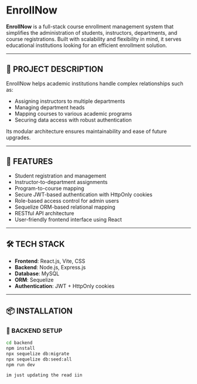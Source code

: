 # EnrollNow

**EnrollNow** is a full-stack course enrollment management system that simplifies the administration of students, instructors, departments, and course registrations. Built with scalability and flexibility in mind, it serves educational institutions looking for an efficient enrollment solution.

---

## 📘 PROJECT DESCRIPTION

EnrollNow helps academic institutions handle complex relationships such as:

- Assigning instructors to multiple departments
- Managing department heads
- Mapping courses to various academic programs
- Securing data access with robust authentication

Its modular architecture ensures maintainability and ease of future upgrades.

---

## 🚀 FEATURES

- Student registration and management  
- Instructor-to-department assignments  
- Program-to-course mapping  
- Secure JWT-based authentication with HttpOnly cookies  
- Role-based access control for admin users  
- Sequelize ORM-based relational mapping  
- RESTful API architecture  
- User-friendly frontend interface using React

---

## 🛠️ TECH STACK

- **Frontend**: React.js, Vite, CSS
- **Backend**: Node.js, Express.js  
- **Database**: MySQL  
- **ORM**: Sequelize  
- **Authentication**: JWT + HttpOnly cookies

---

## 📦 INSTALLATION

### 🔧 BACKEND SETUP

```bash
cd backend
npm install
npx sequelize db:migrate
npx sequelize db:seed:all
npm run dev

im just updating the read iin